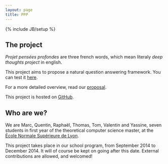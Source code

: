 ```yaml
---
layout: page
title: PPP
---
```

{% include JB/setup %}

## The project

*Projet pensées profondes* are three french words, which mean literaly *deep
thoughts project* in english.

This project aims to propose a natural question answering framework. You can test
it [here](http://ppp.pony.ovh/).

For a more detailed overview, read our [proposal](proposal.pdf).

This project is hosted on [GitHub](https://github.com/ProjetPP).

## Who are we?

We are Marc, Quentin, Raphaël, Thomas, Tom, Valentin and Yassine, 
seven students in first year of the theoretical computer science master, 
at the [École Normale Supérieure de Lyon](http://www.ens-lyon.fr/DI/).

This project takes place in our school program, from September 2014 to December 2014.
It will of course be kept on going after this date.
External contributions are allowed, and welcomed!
